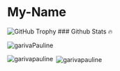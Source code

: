 # My-Name
<img src="https://github-profile-trophy.vercel.app/?username=garivaPauline&row=1&theme=darkhub&margin-w=15&no-bg=true" alt="GitHub Trophy">
### Github Stats 🔥
<p><img align="center" src="https://github-readme-streak-stats.herokuapp.com?user=garivaPauline&theme=radical&date_format=j%20M%5B%20Y%5D&sideLabels=DDB225" alt="garivaPauline" /></p>
<p><img align="left" src="https://github-readme-stats.vercel.app/api/top-langs?username=garivapauline&show_icons=true&locale=en&layout=compact&theme=cobalt" alt="garivapauline" /></p>
<p>&nbsp;<img align="center" src="https://github-readme-stats.vercel.app/api?username=garivaPauline&show_icons=true&locale=en&theme=tokyonight" alt="garivapauline" /></p>
